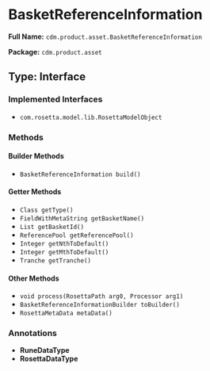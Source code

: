 # BasketReferenceInformation

**Full Name:** `cdm.product.asset.BasketReferenceInformation`

**Package:** `cdm.product.asset`

## Type: Interface

### Implemented Interfaces

- `com.rosetta.model.lib.RosettaModelObject`

### Methods

#### Builder Methods

- `BasketReferenceInformation build()`

#### Getter Methods

- `Class getType()`
- `FieldWithMetaString getBasketName()`
- `List getBasketId()`
- `ReferencePool getReferencePool()`
- `Integer getNthToDefault()`
- `Integer getMthToDefault()`
- `Tranche getTranche()`

#### Other Methods

- `void process(RosettaPath arg0, Processor arg1)`
- `BasketReferenceInformationBuilder toBuilder()`
- `RosettaMetaData metaData()`

### Annotations

- **RuneDataType**
- **RosettaDataType**

